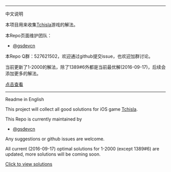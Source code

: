 --------------------

中文说明

本项目用来收集[Tchisla](https://itunes.apple.com/us/app/tchisla/id1100623105?mt=8)游戏的解法。

本Repo页面维护团队：  
- [@gsdevcn](https://github.com/gsdevcn)  
  
本Repo Q群：527621502，欢迎通过github提交issue，也欢迎加群讨论。

当前更新了1-2000的解法，除了1389#6外都是当前最优解(2016-09-17)，后续会添加更多的解法。

[点击查看](https://github.com/MathsFans/Tchisla/blob/master/solutions.txt)

--------------------

Readme in English

This project will collect all good solutions for iOS game [Tchisla](https://itunes.apple.com/us/app/tchisla/id1100623105?mt=8).

This Repo is currently maintained by
- [@gsdevcn](https://github.com/gsdevcn)

Any suggestions or github issues are welcome.

All current (2016-09-17) optimal solutions for 1-2000 (except 1389#6) are updated, more solutions will be coming soon.

[Click to view solutions](https://github.com/MathsFans/Tchisla/blob/master/solutions.txt)